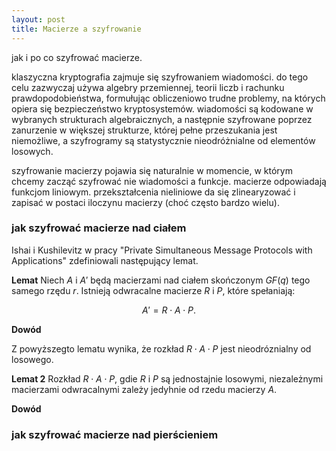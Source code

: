 ```yaml
---
layout: post
title: Macierze a szyfrowanie
---
```


jak i po co szyfrować macierze.

klaszyczna kryptografia zajmuje się szyfrowaniem wiadomości.
do tego celu zazwyczaj używa algebry przemiennej, teorii liczb i rachunku prawdopodobieństwa,
formułując obliczeniowo trudne problemy, na których opiera się bezpieczeństwo kryptosystemów.
wiadomości są kodowane w wybranych strukturach algebraicznych, a następnie szyfrowane poprzez
zanurzenie w większej strukturze, której pełne przeszukania jest niemożliwe, a szyfrogramy są
statystycznie nieodróżnialne od elementów losowych.

szyfrowanie macierzy pojawia się naturalnie w momencie, w którym chcemy zacząć szyfrować nie wiadomości
a funkcje. macierze odpowiadają funkcjom liniowym. przekształcenia nieliniowe da się zlinearyzować i zapisać
w postaci iloczynu macierzy (choć często bardzo wielu).

### jak szyfrować macierze nad ciałem

Ishai i Kushilevitz w pracy "Private Simultaneous Message Protocols with Applications" zdefiniowali następujący lemat.

**Lemat** Niech $A$ i $A'$ będą macierzami nad ciałem skończonym $GF(q)$ tego samego rzędu $r$. Istnieją odwracalne macierze
$R$ i $P$, które spełaniają:

$$ A' = R \cdot A \cdot P. $$  

**Dowód**

Z powyższegto lematu wynika, że rozkład $R \cdot A \cdot P$ jest nieodróznialny od losowego.

**Lemat 2** Rozkład $R \cdot A \cdot P$, gdie $R$ i $P$ są jednostajnie losowymi, niezależnymi macierzami odwracalnymi
zależy jedyhnie od rzedu macierzy $A$.

**Dowód**

### jak szyfrować macierze nad pierścieniem
